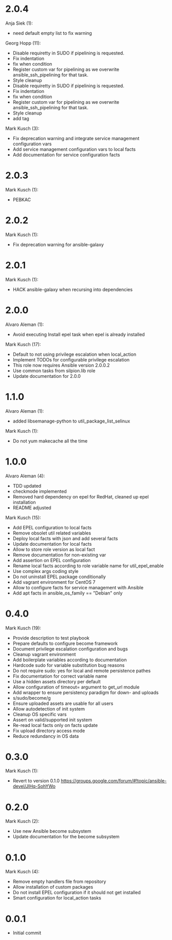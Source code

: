 # 2.0.4
Anja Siek (1):

* need default empty list to fix warning

Georg Hopp (11):

* Disable requiretty in SUDO if pipelining is requested.
* Fix indentation
* fix when condition
* Register custom var for pipelining as we overwrite ansible\_ssh\_pipelining for that task.
* Style cleanup
* Disable requiretty in SUDO if pipelining is requested.
* Fix indentation
* fix when condition
* Register custom var for pipelining as we overwrite ansible\_ssh\_pipelining for that task.
* Style cleanup
* add tag

Mark Kusch (3):

* Fix deprecation warning and integrate service management configuration vars
* Add service management configuration vars to local facts
* Add documentation for service configuration facts

# 2.0.3

Mark Kusch (1):

* PEBKAC

# 2.0.2

Mark Kusch (1):

* Fix deprecation warning for ansible-galaxy

# 2.0.1

Mark Kusch (1):

* HACK ansible-galaxy when recursing into dependencies

# 2.0.0

Alvaro Aleman (1):

* Avoid executing Install epel task when epel is already installed

Mark Kusch (17):

* Default to not using privilege escalation when local\_action
* Implement TODOs for configurable privilege escalation
* This role now requires Ansible version 2.0.0.2
* Use common tasks from silpion.lib role
* Update documentation for 2.0.0

# 1.1.0

Alvaro Aleman (1):

* added libsemanage-python to util\_package\_list\_selinux

Mark Kusch (1):

* Do not yum makecache all the time

# 1.0.0

Alvaro Aleman (4):

* TDD updated
* checkmode implemented
* Removed hard dependency on epel for RedHat, cleaned up epel installation
* README adjusted

Mark Kusch (15):

* Add EPEL configuration to local facts
* Remove obsolet util related variables
* Deploy local facts with json and add several facts
* Update documentation for local facts
* Allow to store role version as local fact
* Remove documentation for non-existing var
* Add assertion on EPEL configuration
* Rename local facts according to role variable name for util\_epel\_enable
* Use complex args coding style
* Do not uninstall EPEL package conditionally
* Add vagrant environment for CentOS 7
* Allow to configure facts for service management with Ansible
* Add apt facts in ansible\_os\_family == "Debian" only

# 0.4.0

Mark Kusch (19):

* Provide description to test playbook
* Prepare defaults to configure become framework
* Document privilege escalation configuration and bugs
* Cleanup vagrant environment
* Add boilerplate variables according to documentation
* Hardcode sudo for variable substitution bug reasons
* Do not require sudo: yes for local and remote persistence pathes
* Fix documentation for correct variable name
* Use a hidden assets directory per default
* Allow configuration of timeout= argument to get_url module
* Add wrapper to ensure persistency paradigm for down- and uploads
* s/sudo/become/g
* Ensure uploaded assets are usable for all users
* Allow autodetection of init system
* Cleanup OS specific vars
* Assert on valid/supported init system
* Re-read local facts only on facts update
* Fix upload directory access mode
* Reduce redundancy in OS data

# 0.3.0

Mark Kusch (1):

* Revert to version 0.1.0
  https://groups.google.com/forum/#!topic/ansible-devel/JlHq-SohYWo

# 0.2.0

Mark Kusch (2):

* Use new Ansible become subsystem
* Update documentation for the become subsystem

# 0.1.0

Mark Kusch (4):

* Remove empty handlers file from repository
* Allow installation of custom packages
* Do not install EPEL configuration if it should not get installed
* Smart configuration for local\_action tasks

# 0.0.1

* Initial commit


<!-- vim: set nofen ts=4 sw=4 et: -->
